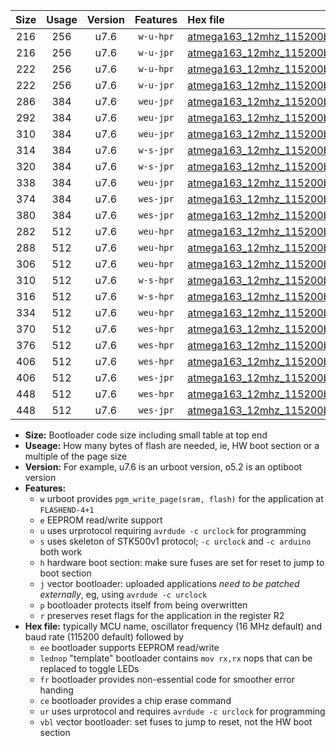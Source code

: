 |Size|Usage|Version|Features|Hex file|
|:-:|:-:|:-:|:-:|:--|
|216|256|u7.6|`w-u-hpr`|[atmega163_12mhz_115200bps_ur.hex](https://raw.githubusercontent.com/stefanrueger/urboot/main/bootloaders/atmega163/fcpu_12mhz/115200_bps/atmega163_12mhz_115200bps_ur.hex)|
|216|256|u7.6|`w-u-jpr`|[atmega163_12mhz_115200bps_ur_vbl.hex](https://raw.githubusercontent.com/stefanrueger/urboot/main/bootloaders/atmega163/fcpu_12mhz/115200_bps/atmega163_12mhz_115200bps_ur_vbl.hex)|
|222|256|u7.6|`w-u-hpr`|[atmega163_12mhz_115200bps_lednop_ur.hex](https://raw.githubusercontent.com/stefanrueger/urboot/main/bootloaders/atmega163/fcpu_12mhz/115200_bps/atmega163_12mhz_115200bps_lednop_ur.hex)|
|222|256|u7.6|`w-u-jpr`|[atmega163_12mhz_115200bps_lednop_ur_vbl.hex](https://raw.githubusercontent.com/stefanrueger/urboot/main/bootloaders/atmega163/fcpu_12mhz/115200_bps/atmega163_12mhz_115200bps_lednop_ur_vbl.hex)|
|286|384|u7.6|`weu-jpr`|[atmega163_12mhz_115200bps_ee_ur_vbl.hex](https://raw.githubusercontent.com/stefanrueger/urboot/main/bootloaders/atmega163/fcpu_12mhz/115200_bps/atmega163_12mhz_115200bps_ee_ur_vbl.hex)|
|292|384|u7.6|`weu-jpr`|[atmega163_12mhz_115200bps_ee_lednop_ur_vbl.hex](https://raw.githubusercontent.com/stefanrueger/urboot/main/bootloaders/atmega163/fcpu_12mhz/115200_bps/atmega163_12mhz_115200bps_ee_lednop_ur_vbl.hex)|
|310|384|u7.6|`weu-jpr`|[atmega163_12mhz_115200bps_ee_lednop_fr_ur_vbl.hex](https://raw.githubusercontent.com/stefanrueger/urboot/main/bootloaders/atmega163/fcpu_12mhz/115200_bps/atmega163_12mhz_115200bps_ee_lednop_fr_ur_vbl.hex)|
|314|384|u7.6|`w-s-jpr`|[atmega163_12mhz_115200bps_vbl.hex](https://raw.githubusercontent.com/stefanrueger/urboot/main/bootloaders/atmega163/fcpu_12mhz/115200_bps/atmega163_12mhz_115200bps_vbl.hex)|
|320|384|u7.6|`w-s-jpr`|[atmega163_12mhz_115200bps_lednop_vbl.hex](https://raw.githubusercontent.com/stefanrueger/urboot/main/bootloaders/atmega163/fcpu_12mhz/115200_bps/atmega163_12mhz_115200bps_lednop_vbl.hex)|
|338|384|u7.6|`weu-jpr`|[atmega163_12mhz_115200bps_ee_lednop_fr_ce_ur_vbl.hex](https://raw.githubusercontent.com/stefanrueger/urboot/main/bootloaders/atmega163/fcpu_12mhz/115200_bps/atmega163_12mhz_115200bps_ee_lednop_fr_ce_ur_vbl.hex)|
|374|384|u7.6|`wes-jpr`|[atmega163_12mhz_115200bps_ee_vbl.hex](https://raw.githubusercontent.com/stefanrueger/urboot/main/bootloaders/atmega163/fcpu_12mhz/115200_bps/atmega163_12mhz_115200bps_ee_vbl.hex)|
|380|384|u7.6|`wes-jpr`|[atmega163_12mhz_115200bps_ee_lednop_vbl.hex](https://raw.githubusercontent.com/stefanrueger/urboot/main/bootloaders/atmega163/fcpu_12mhz/115200_bps/atmega163_12mhz_115200bps_ee_lednop_vbl.hex)|
|282|512|u7.6|`weu-hpr`|[atmega163_12mhz_115200bps_ee_ur.hex](https://raw.githubusercontent.com/stefanrueger/urboot/main/bootloaders/atmega163/fcpu_12mhz/115200_bps/atmega163_12mhz_115200bps_ee_ur.hex)|
|288|512|u7.6|`weu-hpr`|[atmega163_12mhz_115200bps_ee_lednop_ur.hex](https://raw.githubusercontent.com/stefanrueger/urboot/main/bootloaders/atmega163/fcpu_12mhz/115200_bps/atmega163_12mhz_115200bps_ee_lednop_ur.hex)|
|306|512|u7.6|`weu-hpr`|[atmega163_12mhz_115200bps_ee_lednop_fr_ur.hex](https://raw.githubusercontent.com/stefanrueger/urboot/main/bootloaders/atmega163/fcpu_12mhz/115200_bps/atmega163_12mhz_115200bps_ee_lednop_fr_ur.hex)|
|310|512|u7.6|`w-s-hpr`|[atmega163_12mhz_115200bps.hex](https://raw.githubusercontent.com/stefanrueger/urboot/main/bootloaders/atmega163/fcpu_12mhz/115200_bps/atmega163_12mhz_115200bps.hex)|
|316|512|u7.6|`w-s-hpr`|[atmega163_12mhz_115200bps_lednop.hex](https://raw.githubusercontent.com/stefanrueger/urboot/main/bootloaders/atmega163/fcpu_12mhz/115200_bps/atmega163_12mhz_115200bps_lednop.hex)|
|334|512|u7.6|`weu-hpr`|[atmega163_12mhz_115200bps_ee_lednop_fr_ce_ur.hex](https://raw.githubusercontent.com/stefanrueger/urboot/main/bootloaders/atmega163/fcpu_12mhz/115200_bps/atmega163_12mhz_115200bps_ee_lednop_fr_ce_ur.hex)|
|370|512|u7.6|`wes-hpr`|[atmega163_12mhz_115200bps_ee.hex](https://raw.githubusercontent.com/stefanrueger/urboot/main/bootloaders/atmega163/fcpu_12mhz/115200_bps/atmega163_12mhz_115200bps_ee.hex)|
|376|512|u7.6|`wes-hpr`|[atmega163_12mhz_115200bps_ee_lednop.hex](https://raw.githubusercontent.com/stefanrueger/urboot/main/bootloaders/atmega163/fcpu_12mhz/115200_bps/atmega163_12mhz_115200bps_ee_lednop.hex)|
|406|512|u7.6|`wes-hpr`|[atmega163_12mhz_115200bps_ee_lednop_fr.hex](https://raw.githubusercontent.com/stefanrueger/urboot/main/bootloaders/atmega163/fcpu_12mhz/115200_bps/atmega163_12mhz_115200bps_ee_lednop_fr.hex)|
|406|512|u7.6|`wes-jpr`|[atmega163_12mhz_115200bps_ee_lednop_fr_vbl.hex](https://raw.githubusercontent.com/stefanrueger/urboot/main/bootloaders/atmega163/fcpu_12mhz/115200_bps/atmega163_12mhz_115200bps_ee_lednop_fr_vbl.hex)|
|448|512|u7.6|`wes-hpr`|[atmega163_12mhz_115200bps_ee_lednop_fr_ce.hex](https://raw.githubusercontent.com/stefanrueger/urboot/main/bootloaders/atmega163/fcpu_12mhz/115200_bps/atmega163_12mhz_115200bps_ee_lednop_fr_ce.hex)|
|448|512|u7.6|`wes-jpr`|[atmega163_12mhz_115200bps_ee_lednop_fr_ce_vbl.hex](https://raw.githubusercontent.com/stefanrueger/urboot/main/bootloaders/atmega163/fcpu_12mhz/115200_bps/atmega163_12mhz_115200bps_ee_lednop_fr_ce_vbl.hex)|

- **Size:** Bootloader code size including small table at top end
- **Useage:** How many bytes of flash are needed, ie, HW boot section or a multiple of the page size
- **Version:** For example, u7.6 is an urboot version, o5.2 is an optiboot version
- **Features:**
  + `w` urboot provides `pgm_write_page(sram, flash)` for the application at `FLASHEND-4+1`
  + `e` EEPROM read/write support
  + `u` uses urprotocol requiring `avrdude -c urclock` for programming
  + `s` uses skeleton of STK500v1 protocol; `-c urclock` and `-c arduino` both work
  + `h` hardware boot section: make sure fuses are set for reset to jump to boot section
  + `j` vector bootloader: uploaded applications *need to be patched externally*, eg, using `avrdude -c urclock`
  + `p` bootloader protects itself from being overwritten
  + `r` preserves reset flags for the application in the register R2
- **Hex file:** typically MCU name, oscillator frequency (16 MHz default) and baud rate (115200 default) followed by
  + `ee` bootloader supports EEPROM read/write
  + `lednop` "template" bootloader contains `mov rx,rx` nops that can be replaced to toggle LEDs
  + `fr` bootloader provides non-essential code for smoother error handing
  + `ce` bootloader provides a chip erase command
  + `ur` uses urprotocol and requires `avrdude -c urclock` for programming
  + `vbl` vector bootloader: set fuses to jump to reset, not the HW boot section
